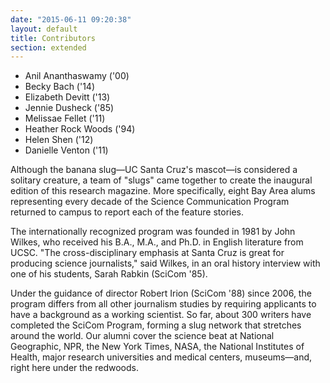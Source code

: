 ```yaml
---
date: "2015-06-11 09:20:38"
layout: default
title: Contributors
section: extended
---
```


- Anil Ananthaswamy ('00)
- Becky Bach ('14)
- Elizabeth Devitt ('13)
- Jennie Dusheck ('85)
- Melissae Fellet ('11)
- Heather Rock Woods ('94)
- Helen Shen ('12)
- Danielle Venton ('11)

Although the banana slug&mdash;UC Santa Cruz's mascot&mdash;is considered a solitary creature, a team of "slugs" came together to create the inaugural edition of this research magazine. More specifically, eight Bay Area alums representing every decade of the Science Communication Program returned to campus to report each of the feature stories.

The internationally recognized program was founded in 1981 by John Wilkes, who received his B.A., M.A., and Ph.D. in English literature from UCSC. "The cross-disciplinary emphasis at Santa Cruz is great for producing science journalists," said Wilkes, in an oral history interview with one of his students, Sarah Rabkin (SciCom '85).

Under the guidance of director Robert Irion (SciCom '88) since 2006, the program differs from all other journalism studies by requiring applicants to have a background as a working scientist. So far, about 300 writers have completed the SciCom Program, forming a slug network that stretches around the world. Our alumni cover the science beat at National Geographic, NPR, the New York Times, NASA, the National Institutes of Health, major research universities and medical centers, museums&mdash;and, right here under the redwoods. 

